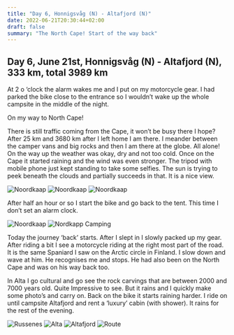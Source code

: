 ```yaml
---
title: "Day 6, Honnigsvåg (N) - Altafjord (N)"
date: 2022-06-21T20:30:44+02:00
draft: false
summary: "The North Cape! Start of the way back"
---
```

## Day 6, June 21st, Honnigsvåg (N) - Altafjord (N), 333 km, total 3989 km
At 2 o ‘clock the alarm wakes me and I put on my motorcycle gear.
I had parked the bike close to the entrance so I wouldn’t wake up the whole campsite in the middle of the night.

On my way to North Cape!

There is still traffic coming from the Cape, it won’t be busy there I hope?
After 25 km and 3680 km after I left home I am there. I meander between the camper vans and big rocks
and then I am there at the globe. All alone!
On the way up the weather was okay, dry and not too cold. Once on the Cape it started raining and the
wind was even stronger. The tripod with mobile phone just kept standing to take some selfies. The sun is
trying to peek beneath the clouds and partially succeeds in that. It is a nice view.

![Noordkaap](/images/noordkaap2022-06-21-01-noordkaap-r.jpg "Noordkaap")
![Noordkaap](/images/noordkaap2022-06-21-02-noordkaap-r.jpg "Noordkaap")
![Noordkaap](/images/noordkaap2022-06-21-03-noordkaap-r.jpg "Noordkaap")

After half an hour or so I start the bike and go back to the tent. This time I don’t set an alarm clock.

![Noordkaap](/images/noordkaap2022-06-21-04-rendieren-r.jpg "Noordkaap")
![Nordkapp Camping](/images/noordkaap2022-06-21-05-nordkapp-camping-r.jpg "Nordkapp Camping")

Today the journey ‘back’ starts. After I slept in I slowly packed up my gear.
After riding a bit I see a motorcycle riding at the right most part of the road. It is the same Spaniard
I saw on the Arctic circle in Finland. I slow down and wave at him. He recognises me and stops. He
had also been on the North Cape and was on his way back too.

In Alta I go cultural and go see the rock carvings that are between 2000 and 7000 years old. Quite
Impressive to see. But it rains and I quickly make some photo’s and carry on.
Back on the bike it starts raining harder. I ride on until campsite Altafjord and rent a ‘luxury’ cabin (with shower).
It rains for the rest of the evening.

![Russenes](/images/noordkaap2022-06-21-06-russenes-r.jpg "Russenes")
![Alta](/images/noordkaap2022-06-21-07-alta-r.jpg "Alta")
![Altafjord](/images/noordkaap2022-06-21-08-altafjord-r.jpg "Altafjord")
![Route](/images/kaart-dag-06.jpg "Route")
